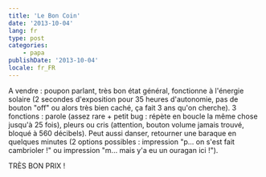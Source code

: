 ```yaml
---
title: 'Le Bon Coin'
date: '2013-10-04'
lang: fr
type: post
categories:
    - papa
publishDate: '2013-10-04'
locale: fr_FR
---
```


A vendre : poupon parlant, très bon état général, fonctionne à l'énergie solaire (2 secondes d'exposition pour 35 heures d'autonomie, pas de bouton "off" ou alors très bien caché, ça fait 3 ans qu'on cherche). 3 fonctions : parole (assez rare + petit bug : répète en boucle la même chose jusqu'à 25 fois), pleurs ou cris (attention, bouton volume jamais trouvé, bloqué à 560 décibels). Peut aussi danser, retourner une baraque en quelques minutes (2 options possibles : impression "p... on s'est fait cambrioler !" ou impression "m... mais y'a eu un ouragan ici !").

TRÈS BON PRIX !
